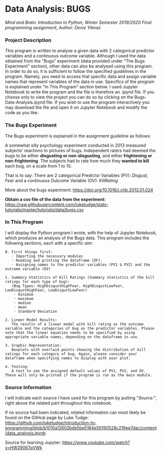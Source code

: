 # Data Analysis: BUGS

*Mind and Brain: Introduction to Python,
Winter Semester 2019/2020 Final programming assignment,
Author: Deniz Yilmaz*


### Project Description

This program is written to analyse a given data with 2 categorical predictor variables and a continuous outcome variable. Although I used the data obtained from the "Bugs" experiment (data provided under "The Bugs Experiment" section), other data can also be analysed using this program. In order to do so, it is sufficient to follow the specified guidelines in the program. Namely, you need to access that specific data and assign variable names that represent variables of the data in use. Specifics of the program is explained under "In This Program" section below.
I used Jupyter Notebook to write the program and the file is therefore an .ipynd file. If you choose only to view the project you can do so by clicking on the Bugs-Data-Analysis.ipynd file. If you wish to use the program interactively you may download the file and open it on Jupyter Notebook and modify the code as you like.

### The Bugs Experiment

The Bugs experiment is explained in the assignment guideline as follows: 

A somewhat silly psychology experiment conducted in 2013 measured subjects’ reactions to pictures of bugs. 
Independent raters had deemed the bugs to be either **disgusting or non-disgusting**, 
and either **frightening or non-frightening**. 
The subjects had to rate how much they **wanted to kill** each bug, on a scale from 1 to 10. 

That is to say:
There are 2 categorical Predictor Variables (PV): *Disgust, Fear* and a continuous Outcome Variable (OV): *KillRating*

More about the bugs experiment: 
https://doi.org/10.1016/j.chb.2013.01.024

**Obtain a csv file of the data from the experiment**:
https://raw.githubusercontent.com/luketudge/stats-tutorials/master/tutorials/data/bugs.csv 

### In This Program

I will display the Python program I wrote, with the help of Jupyter Notebook, which produces an analysis of the Bugs data. 
This program includes the following sections, each with a specific aim:

    0. First things first: 
       ◦ Importing the necessary modules
       ◦ Reading and printing the dataframe (DF).
       ◦ Assigning names to the predictor variables (PV1 & PV2) and the outcome variable (OV)

    1. Summary Statistics of Kill Ratings (Summary statistics of the kill ratings for each type of bug):
       (Bug Types: HighDisgustHighFear, HighDisgustLowFear, LowDisgustHighFear, LowDisgustLowFear)
        ◦ minimum
        ◦ maximum
        ◦ median
        ◦ mean
        ◦ Standard Deviation

    2. Lineer Model Results:
       The results of a linear model with kill rating as the outcome variable and the categories of bug as the predictor variables. Please        note that the linear equation needs to be specified by using appropriate variable names, depending on the dataframe in use.

    3. Graphic Representation:
       Boxplots with overlaid points showing the distribution of kill ratings for each category of bug. Again, please consider your              dataframe when specifying names to display with your plot.
       
    4. Testing:
       A test to see the assigned default values of PV1, PV2, and OV. These will only be printed if the program is run as the main module. 

### Source Information

I will indicate each source I have used for this program by putting "*Source:*", right above the related part throughout this notebook.

If no source had been indicated, related information can most likely be found on the GitHub page by Luke Tudge:
https://github.com/luketudge/introduction-to-programming/blob/b1010a12602bde5be5184e55190528c219ee7dac/content/data_analysis.ipynb

Source for learning Jupyter: 
https://www.youtube.com/watch?v=HW29067qVWk



